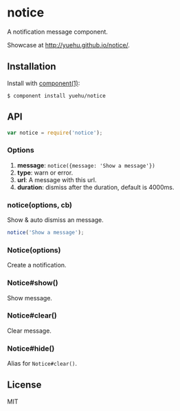 # notice

A notification message component.

Showcase at <http://yuehu.github.io/notice/>.

## Installation

Install with [component(1)](http://component.io):

    $ component install yuehu/notice

## API

```js
var notice = require('notice');
```

### Options

1. **message**: `notice({message: 'Show a message'})`
2. **type**: warn or error.
3. **url**: A message with this url.
4. **duration**: dismiss after the duration, default is 4000ms.

### notice(options, cb)

Show & auto dismiss an message.

```js
notice('Show a message');
```

### Notice(options)

Create a notification.

### Notice#show()

Show message.

### Notice#clear()

Clear message.

### Notice#hide()

Alias for `Notice#clear()`.

## License

  MIT
